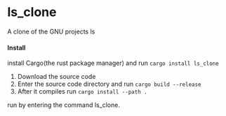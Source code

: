 # ls_clone
A clone of the GNU projects ls

#### Install
install Cargo(the rust package manager) and run `cargo install ls_clone`

1. Download the source code
2. Enter the source code directory and run `cargo build --release`
3. After it compiles run `cargo install --path . `

run by entering the command ls_clone.
